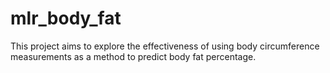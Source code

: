 # mlr_body_fat
This project aims to explore the effectiveness of using body circumference measurements as a method to predict body fat percentage.
